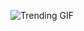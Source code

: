 ![Trending GIF](https://media2.giphy.com/media/v1.Y2lkPThiYjIxNzcydm5ub2twdnBjdHY2cGNqYWh3M2E4c2k2czNjM2N5bmhxeG1xbDc5biZlcD12MV9naWZzX3NlYXJjaCZjdD1n/SXOaBm5npU8UcTuTLk/giphy.gif)
